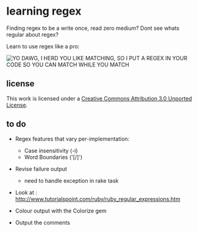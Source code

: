 learning regex
==============

Finding regex to be a write once, read zero medium? Dont see whats regular about regex? 

Learn to use regex like a pro:

  ![YO DAWG, I HERD YOU LIKE MATCHING, SO I PUT A REGEX IN YOUR CODE SO YOU CAN MATCH WHILE YOU MATCH](https://github.com/mattdunn/learning-regex/raw/master/lib/xzibit-regex-meme.jpg)

license
-------

This work is licensed under a <a rel="license" href="http://creativecommons.org/licenses/by/3.0/">Creative Commons Attribution 3.0 Unported License</a>.

to do
-----
  * Regex features that vary per-implementation:
    * Case insensitivity (-i)
    * Word Boundaries ('[/<king/>]')

  * Revise failure output
    * need to handle exception in rake task 

  * Look at : http://www.tutorialspoint.com/ruby/ruby_regular_expressions.htm

  * Colour output with the Colorize gem 

  * Output the comments